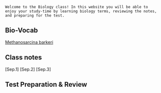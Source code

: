 ``Welcome to the Biology class! In this website you will be able to enjoy your study-time by learning biology terms, reviewing the notes, and preparing for the test. ``
## Bio-Vocab
[Methanosarcina barkeri](https://microbewiki.kenyon.edu/index.php/Methanosarcina_barkeri)
## Class notes
[Sep.1]
[Sep.2]
[Sep.3]
## Test Preparation & Review
